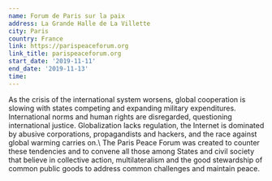 ```yaml
---
name: Forum de Paris sur la paix
address: La Grande Halle de La Villette
city: Paris
country: France
link: https://parispeaceforum.org
link_title: parispeaceforum.org
start_date: '2019-11-11'
end_date: '2019-11-13'
time:
---
```

As the crisis of the international system worsens, global cooperation is slowing with states competing
and expanding military expenditures. International norms and human rights are disregarded, questioning
international justice. Globalization lacks regulation, the Internet is dominated by abusive
corporations, propagandists and hackers, and the race against global warming carries on.\\
The Paris Peace Forum was created to counter these tendencies and to convene all those among States and
civil society that believe in collective action, multilateralism and the good stewardship of common
public goods to address common challenges and maintain peace.
